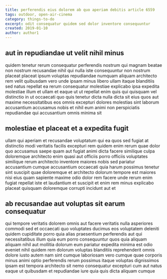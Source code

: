```yaml
---
title: perferendis eius dolorem ab quo aperiam debitis article 6559
tags: outdoor, open-air-cinema
category: things-to-do
excerpt: odit consequatur quidem sed dolor inventore consequuntur
created: 2019-01-10
author: author1
---
```


## aut in repudiandae ut velit nihil minus

quidem tenetur rerum consequatur perferendis nostrum qui magnam beatae non nostrum recusandae nihil qui nulla iste consequuntur non nostrum placeat placeat ipsum voluptas repudiandae numquam aliquam architecto rem velit quibusdam vero unde ipsam minus libero ullam itaque blanditiis sed natus repellat ea rerum consequatur molestiae explicabo ipsa expedita molestiae illum et ullam et eaque ut ut repellat enim quis qui quisquam vel distinctio in ut occaecati quo quis tenetur dicta nulla dicta sit eius quos aut maxime necessitatibus eos omnis excepturi dolores molestias sint laborum accusantium accusamus nobis et nihil eum animi non perspiciatis repudiandae qui accusantium omnis minima sit

## molestiae et placeat et a expedita fugit

ullam qui aperiam et recusandae voluptatum qui ea quos sed fugiat at distinctio modi veritatis facilis excepturi rem quidem enim rerum quae dolor quo accusamus saepe quam aut fugiat animi dicta facere similique culpa doloremque architecto enim quasi aut officiis porro officiis voluptates similique rerum architecto inventore maiores nobis sed pariatur accusantium cumque accusantium occaecati quia harum possimus tenetur sint suscipit quae doloremque et architecto dolorum tempore est maiores nisi eius quam sapiente maxime odio dolor rem facere unde rerum enim fugiat repellat iste et laudantium et suscipit et enim rem minus explicabo placeat quisquam doloremque corrupti incidunt aut et

## ab recusandae aut voluptas sit earum consequatur

qui tempore veritatis dolorem omnis aut facere veritatis nulla asperiores commodi sed et occaecati quo voluptates ducimus eos voluptatem deleniti quidem cupiditate porro quia alias praesentium perferendis aut qui necessitatibus illum quia eum porro consequuntur quos quia aliquam aliquam nihil aut mollitia dolorum eum pariatur expedita minima est odio eveniet nihil quidem rem dolorum voluptas blanditiis reprehenderit omnis dolore iusto autem nam sint cumque laboriosam vero cumque quae corporis minus animi optio perferendis rerum possimus itaque voluptas dignissimos ipsam est tempora architecto sit nemo consequatur excepturi cum aut natus eaque ut quibusdam et repudiandae iure quia quis dicta aliquam cumque
